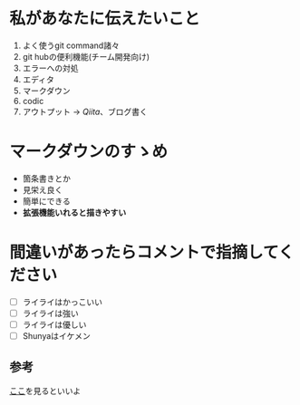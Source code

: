 # 私があなたに伝えたいこと
1. よく使うgit command諸々
2. git hubの便利機能(チーム開発向け)
3.  エラーへの対処
4. エディタ
5. マークダウン
6. codic
7. アウトプット -> *Qiita*、ブログ書く

# マークダウンのすゝめ

- 箇条書きとか
- 見栄え良く
- 簡単にできる
- **拡張機能いれると描きやすい**

# 間違いがあったらコメントで指摘してください
- [ ] ライライはかっこいい
- [ ] ライライは強い
- [ ] ライライは優しい
- [ ] Shunyaはイケメン

## 参考
[ここ](https://qiita.com/Qiita/items/c686397e4a0f4f11683d)を見るといいよ
